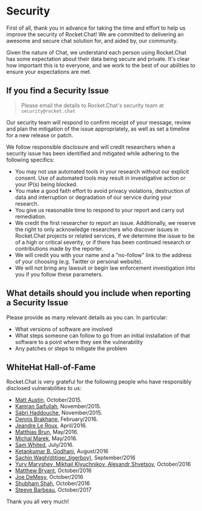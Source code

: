 # Security

First of all, thank you in advance for taking the time and effort to help us improve the security of Rocket.Chat! We are committed to delivering an awesome and secure chat solution for, and aided by, our community.

Given the nature of Chat, we understand each person using Rocket.Chat has some expectation about their data being secure and private. It's clear how important this is to everyone, and we work to the best of our abilities to ensure your expectations are met.

## If you find a Security Issue

> Please email the details to Rocket.Chat's security team at `security@rocket.chat`

Our security team will respond to confirm receipt of your message, review and plan the mitigation of the issue appropriately, as well as set a timeline for a new release or patch.

We follow responsible disclosure and will credit researchers when a security issue has been identified and mitigated while adhering to the following specifics:

- You may not use automated tools in your research without our explicit consent. Use of automated tools may result in investigative action or your IP(s) being blocked.
- You make a good faith effort to avoid privacy violations, destruction of data and interruption or degradation of our service during your research.
- You give us reasonable time to respond to your report and carry out remediation.
- We credit the first researcher to report an issue. Additionally, we reserve the right to only acknowledge researchers who discover issues in Rocket.Chat projects or related services, if we determine the issue to be of a high or critical severity, or if there has been continued research or contributions made by the reporter.
- We will credit you with your name and a "no-follow" link to the address of your choosing (e.g. Twitter or personal website).
- We will not bring any lawsuit or begin law enforcement investigation into you if you follow these parameters.

## What details should you include when reporting a Security Issue

Please provide as many relevant details as you can. In particular:

- What versions of software are involved
- What steps someone can follow to go from an initial installation of that software to a point where they see the vulnerability
- Any patches or steps to mitigate the problem

## WhiteHat Hall-of-Fame

Rocket.Chat is very grateful for the following people who have responsibly disclosed vulnerabilities to us:

- [Matt Austin](http://m-austin.com), October/2015.
- [Kamran Saifullah](https://pk.linkedin.com/in/kamransaifullah786), November/2015.
- [Sabri Haddouche](https://github.com/pwnsdx), November/2015.
- [Dennis Brakhane](https://inoio.de), February/2016.
- [Jeandre Le Roux](http://theblazehen.com), April/2016.
- [Matthias Brun](https://redguard.ch), May/2016.
- [Michal Marek](https://github.com/ecneladis), May/2016.
- [Sam Whited](https://bitbucket.org/SamWhited/), July/2016.
- [Ketankumar B. Godhani](https://twitter.com/KBGodhani), August/2016
- [Sachin Wagh(@tiger_tigerboy)](https://secur1tyadvisory.wordpress.com), September/2016
- [Yury Maryshev, Mikhail Klyuchnikov, Alexandr Shvetsov](https://www.ptsecurity.com), October/2016
- [Matthew Bryant](https://thehackerblog.com), October/2016
- [Joe DeMesy](https://badwith.computer), October/2016
- [Shubham Shah](https://shubs.io), October/2016
- [Steeve Barbeau](https://twitter.com/steevebarbeau), October/2017

Thank you all very much!